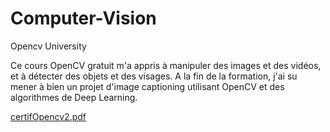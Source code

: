 # Computer-Vision
Opencv University

Ce cours OpenCV gratuit m'a  appris à manipuler des images et des vidéos, et à détecter des objets et des visages.
A la fin de la formation, j'ai su mener à bien un projet d'image captioning utilisant OpenCV et des algorithmes de Deep Learning.

[certifOpencv2.pdf](https://github.com/kpatoukpakpodjro/Computer-Vision/files/14730728/certifOpencv2.pdf)

